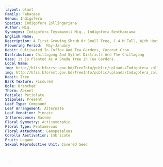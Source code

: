 ```yaml
---
layout: plant
Family: Fabaceae
Genus: Indigofera
Species: Indigofera Zollingeriana
Author: Miq.
Synonyms: Indigofera Teysmannii Miq., Indigofera Benthamiana
English Name: 
Description: A First Growing Shrub Or Small Tree, C 4 M Tall, With Horizontal Branches, Bark Grey, Young Stem With Adpressed Brown Hairs. Leaves 15-30 Cm Long, Leaflets 11-19, Opposite, 3.0-6.5 Ã— 1.4-2.8 Cm, Ovate-lanceolate, Elliptic-oblong, Rarely Ovate, Obtuse To Rounded At The Base, Acute And Mucronate At The Apex, Sparsely Adpressed Pubescent On Both Surfaces, Petioles 1.5-3.0 Cm Long, Stipules 5-6 Ã— 1-2 Mm, Narrowly Triangular, Pubescent Outside, Rachis 12-25 Cm Long, Canaliculated Above, Sparsely Hairy, Stipels 1.0-1.5 Mm Long, Triangular With Tuft Of Pearl Bodies Between The Stipels Of Opposite Leaflets, Petiolules 2-3 Mm Long, Pubescent. Racemes 10-20 Cm Long, Peduncles 1.0-1.5 Cm Long, Axillary, 16-30 Flowered. Flowers Deep Violet-purple, Bracts 2.0-2.5 Ã— 0.7-1.0 Mm, Narrowly Triangular, Brown Pubescent Outside. Calyx Cup-shaped, Cup C 1 Mm Long, Teeth 5, C 0.5 Ã— 0.5 Mm, Deltoid. Standard Petal Dark Purple Inside With A Light Green Basal, 5-8 Ã— 5.0-5.5 Mm, Ovate, Adpressed Brown Pubescent On The Back, Wing Petals 4.5-6.0 Ã— 2-3 Mm, Glabrous, Ciliate Along The Margin, Keel Petals 5-7 Ã— 3.0-4.5 Mm, Adpressed Brown Hairy Towards The Tip Outside, Lateral Spur C 0.5 Mm Long. Stamens Diadelphous, 9+1, Staminal Sheath 4.5-6.5 Mm Long, Anthers C 1 Mm Long. Ovary 5-7 Mm Long, Glabrous, Up To 16-ovuled, Style Glabrous. Fruit A Pod, 3-4 Ã— 3-5 Mm, Cylindrical, Spreading, Linear, Blackish-brown When Ripe, Straight Or Curved Upwards, Beak 3-5 Mm Long, Sparsely Adpressed Pubescent, Up To 16-seeded. Seeds C 2 Ã— 2 Mm, Arranged Like A Pile Of Coins, Sutures Thick, Discoid, Brown.
Flowering Period:  May-January
Habit: Cultivated In Coffee And Tea Gardens, Coconut Groo
Distribution: Chittagong And Sylhet Districts And The Chittagong
Uses: It Is Planted As A Shade Tree In Tea Gardens.
Local Name: 
img: http://bfis.bforest.gov.bd/TreeInfo/public/uploads/Indigofera_zollingeriana.jpg
img: http://bfis.bforest.gov.bd/TreeInfo/public/uploads/Indigofera_zollingeriana2.jpg
Habit: Tree
Bark Texture: Fissured
Bole: Branched
Thorn: Absent
Petiole: Petiolate
Stipules: Present
Leaf Type: Compound
Leaf Arrangement: Alternate
Leaf Venation: Pinnate
Inflorescence: Raceme
Floral Symmetry: Actinomorphic
Floral Type: Pentamerous
Floral Attachment: Gamopetalous
Corolla Aestivation: Imbricate
Fruit: Legume
Sexual Reproductive Unit: Covered Seed



---
```


